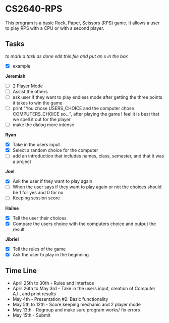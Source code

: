 # CS2640-RPS
This program is a basic Rock, Paper, Scissors (RPS) game. It allows a user to play RPS with a CPU or with a second player. 

## Tasks
_to mark a task as done edit this file and put an x in the box_
- [x] example

**Jeremiah**
- [ ] 2 Player Mode
- [ ] Assist the others
- [ ] ask user if they want to play endless mode after getting the three points it takes to win the game
- [ ] print "You chose USERS_CHOICE and the computer chose COMPUTERS_CHOICE so...", after playing the game I feel it is best that we spell it out for the player
- [ ] make the dialog more intense

**Ryan**
- [x] Take in the users input
- [x] Select a random choice for the computer
- [ ] add an introduction that includes names, class, semester, and that it was a project

**Joel**
- [X] Ask the user if they want to play again
- [ ] When the user says if they want to play again or not the choices should be 1 for yes and 0 for no
- [ ] Keeping session score

**Hailee**
- [x] Tell the user their choices
- [X] Compare the users choice with the computers choice and output the result

**Jibriel**
- [x] Tell the rules of the game
- [x] Ask the user to play in the beginning

## Time Line
- April 25th to 30th - Rules and Interface
- April 26th to May 3rd - Take in the users input, creation of Computer A.I., and print results
- May 4th - Presentation #2: Basic functionality
- May 5th to 12th - Score keeping mechanic and 2 player mode
- May 13th - Regroup and make sure program works/ fix errors
- May 15th - Submit
